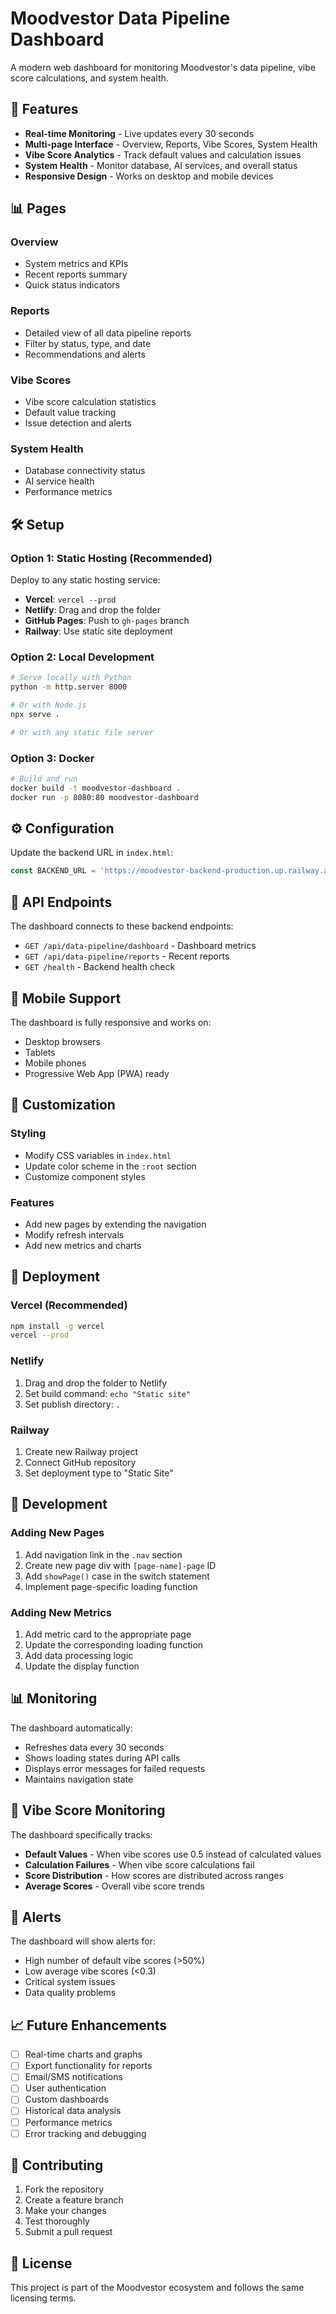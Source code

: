 # Moodvestor Data Pipeline Dashboard

A modern web dashboard for monitoring Moodvestor's data pipeline, vibe score calculations, and system health.

## 🚀 Features

- **Real-time Monitoring** - Live updates every 30 seconds
- **Multi-page Interface** - Overview, Reports, Vibe Scores, System Health
- **Vibe Score Analytics** - Track default values and calculation issues
- **System Health** - Monitor database, AI services, and overall status
- **Responsive Design** - Works on desktop and mobile devices

## 📊 Pages

### Overview
- System metrics and KPIs
- Recent reports summary
- Quick status indicators

### Reports
- Detailed view of all data pipeline reports
- Filter by status, type, and date
- Recommendations and alerts

### Vibe Scores
- Vibe score calculation statistics
- Default value tracking
- Issue detection and alerts

### System Health
- Database connectivity status
- AI service health
- Performance metrics

## 🛠️ Setup

### Option 1: Static Hosting (Recommended)

Deploy to any static hosting service:

- **Vercel**: `vercel --prod`
- **Netlify**: Drag and drop the folder
- **GitHub Pages**: Push to `gh-pages` branch
- **Railway**: Use static site deployment

### Option 2: Local Development

```bash
# Serve locally with Python
python -m http.server 8000

# Or with Node.js
npx serve .

# Or with any static file server
```

### Option 3: Docker

```bash
# Build and run
docker build -t moodvestor-dashboard .
docker run -p 8080:80 moodvestor-dashboard
```

## ⚙️ Configuration

Update the backend URL in `index.html`:

```javascript
const BACKEND_URL = 'https://moodvestor-backend-production.up.railway.app';
```

## 🔗 API Endpoints

The dashboard connects to these backend endpoints:

- `GET /api/data-pipeline/dashboard` - Dashboard metrics
- `GET /api/data-pipeline/reports` - Recent reports
- `GET /health` - Backend health check

## 📱 Mobile Support

The dashboard is fully responsive and works on:
- Desktop browsers
- Tablets
- Mobile phones
- Progressive Web App (PWA) ready

## 🎨 Customization

### Styling
- Modify CSS variables in `index.html`
- Update color scheme in the `:root` section
- Customize component styles

### Features
- Add new pages by extending the navigation
- Modify refresh intervals
- Add new metrics and charts

## 🚀 Deployment

### Vercel (Recommended)
```bash
npm install -g vercel
vercel --prod
```

### Netlify
1. Drag and drop the folder to Netlify
2. Set build command: `echo "Static site"`
3. Set publish directory: `.`

### Railway
1. Create new Railway project
2. Connect GitHub repository
3. Set deployment type to "Static Site"

## 🔧 Development

### Adding New Pages

1. Add navigation link in the `.nav` section
2. Create new page div with `[page-name]-page` ID
3. Add `showPage()` case in the switch statement
4. Implement page-specific loading function

### Adding New Metrics

1. Add metric card to the appropriate page
2. Update the corresponding loading function
3. Add data processing logic
4. Update the display function

## 📊 Monitoring

The dashboard automatically:
- Refreshes data every 30 seconds
- Shows loading states during API calls
- Displays error messages for failed requests
- Maintains navigation state

## 🎯 Vibe Score Monitoring

The dashboard specifically tracks:
- **Default Values** - When vibe scores use 0.5 instead of calculated values
- **Calculation Failures** - When vibe score calculations fail
- **Score Distribution** - How scores are distributed across ranges
- **Average Scores** - Overall vibe score trends

## 🚨 Alerts

The dashboard will show alerts for:
- High number of default vibe scores (>50%)
- Low average vibe scores (<0.3)
- Critical system issues
- Data quality problems

## 📈 Future Enhancements

- [ ] Real-time charts and graphs
- [ ] Export functionality for reports
- [ ] Email/SMS notifications
- [ ] User authentication
- [ ] Custom dashboards
- [ ] Historical data analysis
- [ ] Performance metrics
- [ ] Error tracking and debugging

## 🤝 Contributing

1. Fork the repository
2. Create a feature branch
3. Make your changes
4. Test thoroughly
5. Submit a pull request

## 📄 License

This project is part of the Moodvestor ecosystem and follows the same licensing terms.
